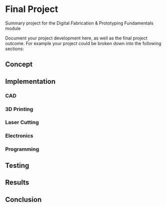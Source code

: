# Final Project
Summary project for the Digital Fabrication & Prototyping Fundamentals module

Document your project development here, as well as the final project outcome. For example your project could be broken down into the following sections:

## Concept
## Implementation
### CAD
### 3D Printing
### Laser Cutting
### Electronics
### Programming
## Testing
## Results
## Conclusion
